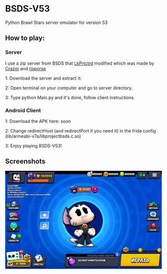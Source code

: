 # BSDS-V53
Python Brawl Stars server emulator for version 53

## How to play: ##

### Server ###
I use a zip server from BSDS that [LkPrtctrd](https://github.com/LkPrtctrd) modified which was made by [Сrazor](https://github.com/CrazorTheCat) and [risporse](https://github.com/risporce)

1: Download the server and extract it: 

2: Open terminal on your computer and go to server directory.

3: Type python Main.py and it's done, follow client instructions.

### Android Client ###
1: Download the APK here: soon

2: Change redirectHost (and redirectPort if you need it) in the frida config (lib/armeabi-v7a/libprojectbsds.c.so)

3: Enjoy playing BSDS-V53!

## Screenshots ##
![BSDS-V53](https://github.com/BrawlStarsApkZip/BSDS-V53/blob/main/menu.png)
